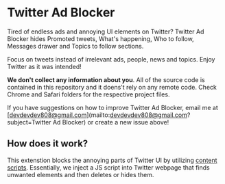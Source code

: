 # Twitter Ad Blocker

Tired of endless ads and annoying UI elements on Twitter? Twitter Ad Blocker hides Promoted tweets, What's happening, Who to follow, Messages drawer and Topics to follow sections.

Focus on tweets instead of irrelevant ads, people, news and topics. Enjoy Twitter as it was intended!

**We don't collect any information about you**. All of the source code is contained in this repository and it doens't rely on any remote code. Check Chrome and Safari folders for the respective project files.

If you have suggestions on how to improve Twitter Ad Blocker, email me at [devdevdev808@gmail.com](mailto:devdevdev808@gmail.com?subject=Twitter Ad Blocker) or create a new issue above!

## How does it work?

This extenstion blocks the annoying parts of Twitter UI by utilizing [content scripts](https://developer.mozilla.org/en-US/docs/Mozilla/Add-ons/WebExtensions/Content_scripts). Essentially, we inject a JS script into Twitter webpage that finds unwanted elements and then deletes or hides them.

